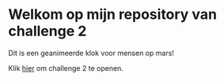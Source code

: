 # Welkom op mijn repository van challenge 2

Dit is een geanimeerde klok voor mensen op mars!

Klik [hier](https://thijsfenne.github.io/Challenge-2-Thijs-Fenne/index.html) om challenge 2 te openen.
